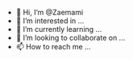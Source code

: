 - 👋 Hi, I’m @Zaemami
- 👀 I’m interested in ...
- 🌱 I’m currently learning ...
- 💞️ I’m looking to collaborate on ...
- 📫 How to reach me ...

<!---
Zaemami/Zaemami is a ✨ special ✨ repository because its `README.md` (this file) appears on your GitHub profile.
You can click the Preview link to take a look at your changes.
--->
